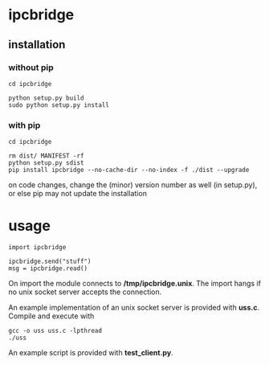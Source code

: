 # ipcbridge

## installation


### without pip
```
cd ipcbridge

python setup.py build
sudo python setup.py install
```

### with pip

```
cd ipcbridge

rm dist/ MANIFEST -rf
python setup.py sdist
pip install ipcbridge --no-cache-dir --no-index -f ./dist --upgrade
```

on code changes, change the (minor) version number as well (in setup.py), or else pip may not update the installation


# usage

```
import ipcbridge

ipcbridge.send("stuff")
msg = ipcbridge.read()
```

On import the module connects to **/tmp/ipcbridge.unix**.
The import hangs if no unix socket server accepts the connection.

An example implementation of an unix socket server is provided with **uss.c**.
Compile and execute with
```
gcc -o uss uss.c -lpthread
./uss
```

An example script is provided with **test_client.py**.
